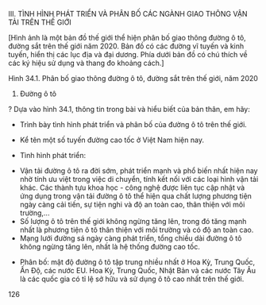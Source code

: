 III. TÌNH HÌNH PHÁT TRIỂN VÀ PHÂN BỐ CÁC NGÀNH GIAO THÔNG VẬN TẢI TRÊN THẾ GIỚI

[Hình ảnh là một bản đồ thế giới thể hiện phân bố giao thông đường ô tô, đường sắt trên thế giới năm 2020. Bản đồ có các đường vĩ tuyến và kinh tuyến, hiển thị các lục địa và đại dương. Phía dưới bản đồ có chú thích về các ký hiệu sử dụng và thang đo khoảng cách.]

Hình 34.1. Phân bố giao thông đường ô tô, đường sắt trên thế giới, năm 2020

1. Đường ô tô

? Dựa vào hình 34.1, thông tin trong bài và hiểu biết của bản thân, em hãy:
- Trình bày tình hình phát triển và phân bố của đường ô tô trên thế giới.
- Kể tên một số tuyến đường cao tốc ở Việt Nam hiện nay.

- Tình hình phát triển:
+ Vận tải đường ô tô ra đời sớm, phát triển mạnh và phổ biến nhất hiện nay nhờ tính ưu việt trong việc di chuyển, tính kết nối với các loại hình vận tải khác. Các thành tựu khoa học - công nghệ được liên tục cập nhật và ứng dụng trong vận tải đường ô tô thể hiện qua chất lượng phương tiện ngày càng cải tiến, sự tiện nghi và độ an toàn cao, thân thiện với môi trường,...
+ Số lượng ô tô trên thế giới không ngừng tăng lên, trong đó tăng mạnh nhất là phương tiện ô tô thân thiện với môi trường và có độ an toàn cao.
+ Mạng lưới đường sá ngày càng phát triển, tổng chiều dài đường ô tô không ngừng tăng lên, nhất là hệ thống đường cao tốc.
- Phân bố: mật độ đường ô tô tập trung nhiều nhất ở Hoa Kỳ, Trung Quốc, Ấn Độ, các nước EU. Hoa Kỳ, Trung Quốc, Nhật Bản và các nước Tây Âu là các quốc gia có tỉ lệ sở hữu và sử dụng ô tô cao nhất trên thế giới.

126